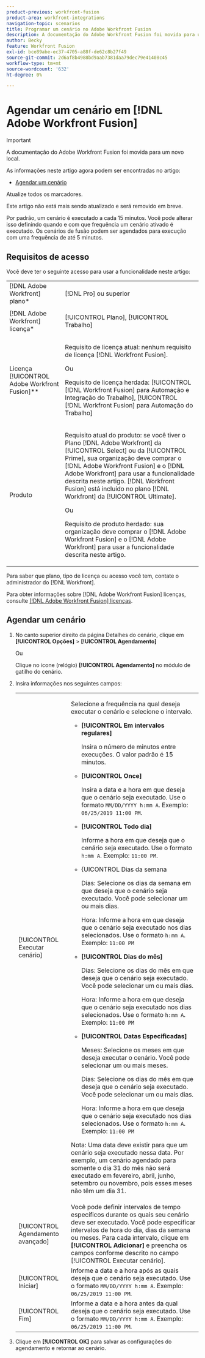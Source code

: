 ```yaml
---
product-previous: workfront-fusion
product-area: workfront-integrations
navigation-topic: scenarios
title: Programar um cenário no Adobe Workfront Fusion
description: A documentação do Adobe Workfront Fusion foi movida para um novo local. Este artigo foi descontinuado, mas contém um link para o novo artigo que aborda essa funcionalidade.
author: Becky
feature: Workfront Fusion
exl-id: bce89abe-ec37-4705-a88f-de62c8b27f49
source-git-commit: 2d6af8b4988bd9aab7381daa79dec79e41408c45
workflow-type: tm+mt
source-wordcount: '632'
ht-degree: 0%

---
```


# Agendar um cenário em [!DNL Adobe Workfront Fusion]

>[!IMPORTANT]
>
>A documentação do Adobe Workfront Fusion foi movida para um novo local.
>
>As informações neste artigo agora podem ser encontradas no artigo:
>
>* [Agendar um cenário](https://experienceleague.adobe.com/docs/workfront-fusion/using/create-scenarios/configure-scenario-settings/schedule-a-scenario.html)
>
>Atualize todos os marcadores.
>
>Este artigo não está mais sendo atualizado e será removido em breve.

Por padrão, um cenário é executado a cada 15 minutos. Você pode alterar isso definindo quando e com que frequência um cenário ativado é executado. Os cenários de fusão podem ser agendados para execução com uma frequência de até 5 minutos.

## Requisitos de acesso

Você deve ter o seguinte acesso para usar a funcionalidade neste artigo:

<table style="table-layout:auto">   
 <col> 
 <col> 
 <tbody> 
  <tr> 
    <td role="rowheader">[!DNL Adobe Workfront] plano*</td> 
   <td> <p>[!DNL Pro] ou superior</p> </td> 
  </tr> 
  <tr data-mc-conditions=""> 
   <td role="rowheader">[!DNL Adobe Workfront] licença*</td> 
   <td> <p>[!UICONTROL Plano], [!UICONTROL Trabalho]</p> </td> 
  </tr> 
  <tr> 
   <td role="rowheader">Licença [!UICONTROL Adobe Workfront Fusion]**</td> 
  <td>
   <p>Requisito de licença atual: nenhum requisito de licença [!DNL Workfront Fusion].</p>
   <p>Ou</p>
   <p>Requisito de licença herdada: [!UICONTROL [!DNL Workfront Fusion] para Automação e Integração do Trabalho], [!UICONTROL [!DNL Workfront Fusion] para Automação do Trabalho]</p>
   </td>    </tr> 
  <tr> 
   <td role="rowheader">Produto</td> 
   <td>
   <p>Requisito atual do produto: se você tiver o Plano [!DNL Adobe Workfront] da [!UICONTROL Select] ou da [!UICONTROL Prime], sua organização deve comprar o [!DNL Adobe Workfront Fusion] e o [!DNL Adobe Workfront] para usar a funcionalidade descrita neste artigo. [!DNL Workfront Fusion] está incluído no plano [!DNL Workfront] da [!UICONTROL Ultimate].</p>
   <p>Ou</p>
   <p>Requisito de produto herdado: sua organização deve comprar o [!DNL Adobe Workfront Fusion] e o [!DNL Adobe Workfront] para usar a funcionalidade descrita neste artigo.</p>
   </td> 
  </tr> 
 </tbody> 
</table>

Para saber que plano, tipo de licença ou acesso você tem, contate o administrador do [!DNL Workfront].

Para obter informações sobre [!DNL Adobe Workfront Fusion] licenças, consulte [[!DNL Adobe Workfront Fusion] licenças](../../workfront-fusion/get-started/license-automation-vs-integration.md).

## Agendar um cenário

1. No canto superior direito da página Detalhes do cenário, clique em **[!UICONTROL Opções]** > **[!UICONTROL Agendamento]**

   Ou

   Clique no ícone (relógio) **[!UICONTROL Agendamento]** no módulo de gatilho do cenário.

1. Insira informações nos seguintes campos:

   <table style="table-layout:auto">   
    <col> 
    <col> 
    <tbody> 
     <tr> 
      <td role="rowheader">[!UICONTROL Executar cenário]</td> 
      <td> <p>Selecione a frequência na qual deseja executar o cenário e selecione o intervalo.</p> 
       <ul> 
        <li> <p><strong>[!UICONTROL Em intervalos regulares]</strong> </p> <p>Insira o número de minutos entre execuções. O valor padrão é 15 minutos.</p> </li> 
        <li> <p><strong>[!UICONTROL Once]</strong> </p> <p>Insira a data e a hora em que deseja que o cenário seja executado. Use o formato <code>MM/DD/YYYY h:mm A</code>. Exemplo: <code>06/25/2019 11:00 PM</code>.</p> </li> 
        <li> <p><strong>[!UICONTROL Todo dia]</strong> </p> <p>Informe a hora em que deseja que o cenário seja executado. Use o formato <code>h:mm A</code>. Exemplo: <code>11:00 PM</code>.</p> </li> 
        <li> <p><strong></strong>{UICONTROL Dias da semana </p> <p>Dias: Selecione os dias da semana em que deseja que o cenário seja executado. Você pode selecionar um ou mais dias.</p> <p>Hora: Informe a hora em que deseja que o cenário seja executado nos dias selecionados. Use o formato <code>h:mm A</code>. Exemplo: <code>11:00 PM</code></p> </li> 
        <li> <p><strong>[!UICONTROL Dias do mês]</strong> </p> <p>Dias: Selecione os dias do mês em que deseja que o cenário seja executado. Você pode selecionar um ou mais dias.</p> <p>Hora: Informe a hora em que deseja que o cenário seja executado nos dias selecionados. Use o formato <code>h:mm A</code>. Exemplo: <code>11:00 PM</code></p> </li> 
        <li> <p><strong>[!UICONTROL Datas Especificadas]</strong> </p> <p>Meses: Selecione os meses em que deseja executar o cenário. Você pode selecionar um ou mais meses.</p> <p>Dias: Selecione os dias do mês em que deseja que o cenário seja executado. Você pode selecionar um ou mais dias.</p> <p>Hora: Informe a hora em que deseja que o cenário seja executado nos dias selecionados. Use o formato <code>h:mm A</code>. Exemplo: <code>11:00 PM</code></p> </li> 
       </ul> <p>Nota: Uma data deve existir para que um cenário seja executado nessa data. Por exemplo, um cenário agendado para somente o dia 31 do mês não será executado em fevereiro, abril, junho, setembro ou novembro, pois esses meses não têm um dia 31.</p> </td> 
     </tr> 
     <tr> 
      <td role="rowheader">[!UICONTROL Agendamento avançado]</td> 
      <td>Você pode definir intervalos de tempo específicos durante os quais seu cenário deve ser executado. Você pode especificar intervalos de hora do dia, dias da semana ou meses. Para cada intervalo, clique em <strong>[!UICONTROL Adicionar]</strong> e preencha os campos conforme descrito no campo [!UICONTROL Executar cenário].</td> 
     </tr> 
     <tr> 
      <td role="rowheader">[!UICONTROL Iniciar]</td> 
      <td>Informe a data e a hora após as quais deseja que o cenário seja executado. Use o formato <code>MM/DD/YYYY h:mm A</code>. Exemplo: <code>06/25/2019 11:00 PM</code>.</td> 
     </tr> 
     <tr> 
      <td role="rowheader">[!UICONTROL Fim]</td> 
      <td>Informe a data e a hora antes da qual deseja que o cenário seja executado. Use o formato <code>MM/DD/YYYY h:mm A</code>. Exemplo: <code>06/25/2019 11:00 PM</code>.</td> 
     </tr> 
    </tbody> 
   </table>

1. Clique em **[!UICONTROL OK]** para salvar as configurações do agendamento e retornar ao cenário.
